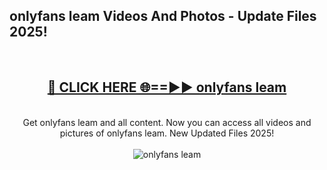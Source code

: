 <h2>onlyfans leam Videos And Photos - Update Files 2025!</h2>
<br>
<div align="center">
<h2><a href="https://linkcuts.com/hfmhzwbr" rel="nofollow">🔴 CLICK HERE 🌐==►► onlyfans leam</a></h2>
<br>
Get onlyfans leam and all content. Now you can access all videos and pictures of onlyfans leam. New Updated Files 2025!
<br>
<br>
<a href="https://linkcuts.com/hfmhzwbr" rel="nofollow" data-target="animated-image.originalLink"><img src="https://i.ibb.co.com/WyWwxjT/player-gif2.gif" alt="onlyfans leam" style="max-width: 100%; display: inline-block;" data-target="animated-image.originalImage"></a>
</div>
<br>